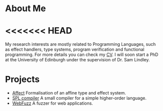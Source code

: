 # About Me
<<<<<<< HEAD
=======
My research interests are mostly related to Programming Languages, such as effect handlers, type systems, program verification and functional programming.
For more details you can check my [CV](/curriculum_vitae.pdf).
I will soon start a PhD at the University of Edinburgh under the supervision of Dr. Sam Lindley.

# Projects
- [Affect](https://github.com/ovanr/affect) Formalisation of an affine type and effect system.
- [SPL compiler](https://github.com/ovanr/spl-compiler) A small compiler for a simple higher-order language.
- [WebFuzz](https://github.com/ovanr/webFuzz) A fuzzer for web applications. 
